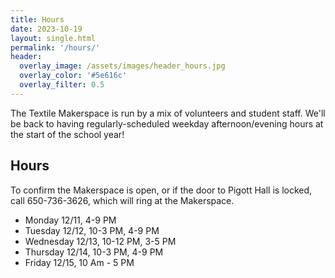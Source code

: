 ```yaml
---
title: Hours
date: 2023-10-19
layout: single.html
permalink: '/hours/'
header:
  overlay_image: /assets/images/header_hours.jpg
  overlay_color: '#5e616c'
  overlay_filter: 0.5
---
```


The Textile Makerspace is run by a mix of volunteers and student staff. We'll be back to having regularly-scheduled weekday afternoon/evening hours at the start of the school year!

## Hours

To confirm the Makerspace is open, or if the door to Pigott Hall is locked, call 650-736-3626, which will ring at the Makerspace.

- Monday 12/11, 4-9 PM
- Tuesday 12/12, 10-3 PM, 4-9 PM
- Wednesday 12/13, 10-12 PM, 3-5 PM
- Thursday 12/14, 10-3 PM, 4-9 PM
- Friday 12/15, 10 Am - 5 PM
